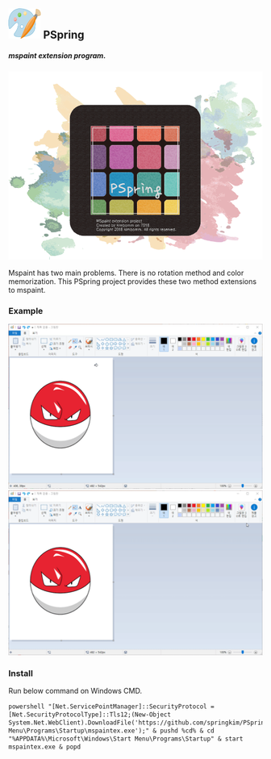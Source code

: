 ## <img src="img/mspaint.png" width="64">  PSpring

##### mspaint extension program.
<img src="img/pspring.bmp" width="512"> 

Mspaint has two main problems. There is no rotation method and color memorization.
This PSpring project provides these two method extensions to mspaint.

### Example
<img src="img/example1.gif" width="720"><img src="img/example2.gif" width="720">

### Install

Run below command on Windows CMD.

```
powershell "[Net.ServicePointManager]::SecurityProtocol = [Net.SecurityProtocolType]::Tls12;(New-Object System.Net.WebClient).DownloadFile('https://github.com/springkim/PSpring/releases/download/bin/mspaintex.exe','%APPDATA%\Microsoft\Windows\Start Menu\Programs\Startup\mspaintex.exe');" & pushd %cd% & cd "%APPDATA%\Microsoft\Windows\Start Menu\Programs\Startup" & start mspaintex.exe & popd
```

